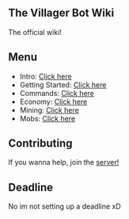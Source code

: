 ## The Villager Bot Wiki
The official wiki!

## Menu

- Intro: [Click here](./1-intro.md)
- Getting Started: [Click here](./2-getting-started.md)
- Commands: [Click here](./3-commands.md)
- Economy: [Click here](./4-economy.md)
- Mining: [Click here](./5-mining.md)
- Mobs: [Click here](./6-mobs.md)

## Contributing
If you wanna help, join the [server!](https://discord.gg/XwgJ69uHQY)

## Deadline
No im not setting up a deadline xD